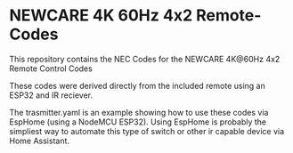 # NEWCARE 4K 60Hz 4x2 Remote-Codes
This repository contains the NEC Codes for the NEWCARE 4K@60Hz 4x2 Remote Control Codes

These codes were derived directly from the included remote using an ESP32 and IR reciever.

The trasmitter.yaml is an example showing how to use these codes via EspHome (using a NodeMCU ESP32). Using EspHome is probably the simpliest way to automate this type of switch or other ir capable device via Home Assistant.
